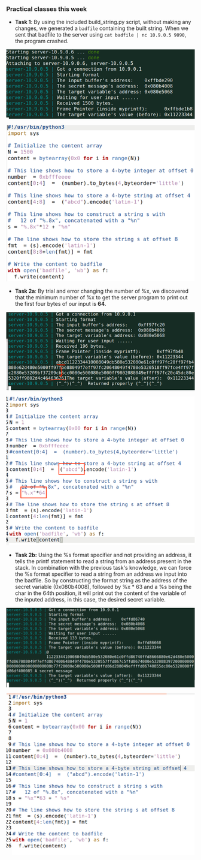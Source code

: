 ### Practical classes this week

- **Task 1**: By using the included build_string.py script, without making any changes, we generated a `badfile` containing the built string. When we sent that badfile to the server using `cat badfile | nc 10.9.0.5 9090`, the program crashed.

![Alt image](images/lb7i3.png)

![Alt image](images/lb7i4.png)

- **Task 2a**: By trial and error changing the number of %x, we discovered that the minimum number of %x to get the server program to print out the first four bytes of our input is **64**.

![Alt image](images/lb7i1.png)

![Alt image](images/lb7i2.png)


- **Task 2b:** Using the %s format specifier and not providing an address, it tells the printf statement to read a string from an address present in the stack. In combination with the previous task's knowledge, we can force the %s format specifier to read a string from an address we input into the badfile. So by constructing the format string as the address of the secret variable (0x080b4008), followed by %x * 63 and a %s being the char in the 64th position, it will print out the content of the variable of the inputed address, in this case, the desired secret variable.

![Alt image](images/lb7i5.png)

![Alt image](images/lb7i6.png)
